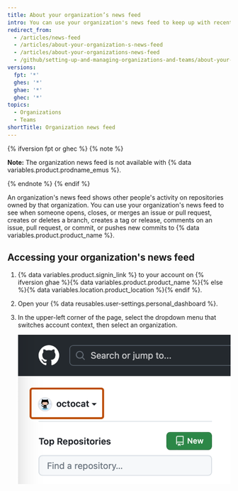 ```yaml
---
title: About your organization’s news feed
intro: You can use your organization's news feed to keep up with recent activity on repositories owned by that organization.
redirect_from:
  - /articles/news-feed
  - /articles/about-your-organization-s-news-feed
  - /articles/about-your-organizations-news-feed
  - /github/setting-up-and-managing-organizations-and-teams/about-your-organizations-news-feed
versions:
  fpt: '*'
  ghes: '*'
  ghae: '*'
  ghec: '*'
topics:
  - Organizations
  - Teams
shortTitle: Organization news feed
---
```



{% ifversion fpt or ghec %}
{% note %}

**Note:** The organization news feed is not available with {% data variables.product.prodname_emus %}.

{% endnote %}
{% endif %}

An organization's news feed shows other people's activity on repositories owned by that organization. You can use your organization's news feed to see when someone opens, closes, or merges an issue or pull request, creates or deletes a branch, creates a tag or release, comments on an issue, pull request, or commit, or pushes new commits to {% data variables.product.product_name %}.

## Accessing your organization's news feed

1. {% data variables.product.signin_link %} to your account on {% ifversion ghae %}{% data variables.product.product_name %}{% else %}{% data variables.location.product_location %}{% endif %}.
1. Open your {% data reusables.user-settings.personal_dashboard %}.
1. In the upper-left corner of the page, select the dropdown menu that switches account context, then select an organization.

   ![Screenshot of a user's dashboard page. In the top-left corner, a dropdown menu, labeled with @octocat and a downwards arrow, is outlined in dark orange.](/assets/images/help/organizations/account-context-switcher.png)
